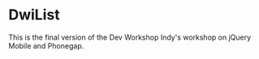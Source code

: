 DwiList
=======

This is the final version of the Dev Workshop Indy's workshop on jQuery Mobile and Phonegap. 
